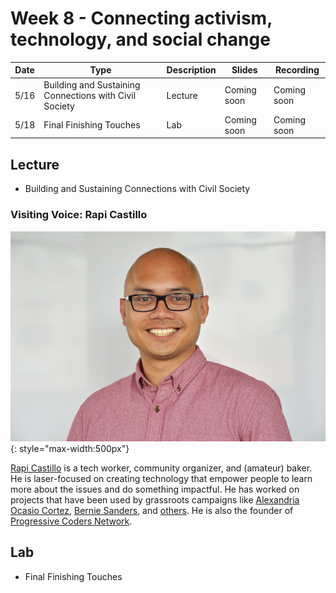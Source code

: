 # Week 8 - Connecting activism, technology, and social change

Date|Type|Description|Slides|Recording|
|---|----|-----------|------|---------|
|5/16|Building and Sustaining Connections with Civil Society|Lecture|Coming soon|Coming soon|
|5/18|Final Finishing Touches|Lab|Coming soon|Coming soon|

## Lecture

- Building and Sustaining Connections with Civil Society

### Visiting Voice: Rapi Castillo

![./media/rapicastillo.jpg](../media/rapicastillo.jpg){: style="max-width:500px"}

[Rapi Castillo](https://www.rapicastillo.com/) is a tech worker, community organizer, and (amateur) baker. He is laser-focused on creating technology that empower people to learn more about the issues and do something impactful. He has worked on projects that have been used by grassroots campaigns like [Alexandria Ocasio Cortez](https://www.ocasio2018.com/), [Bernie Sanders](https://berniesanders.com/), and [others](https://www.rapicastillo.com/projects/). He is also the founder of [Progressive Coders Network](https://www.progcode.org/).

## Lab

- Final Finishing Touches